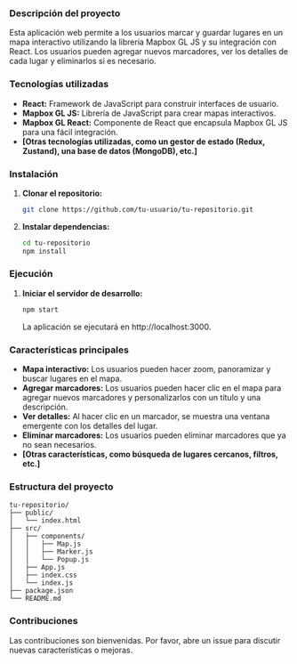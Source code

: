 ### Descripción del proyecto
Esta aplicación web permite a los usuarios marcar y guardar lugares en un mapa interactivo utilizando la librería Mapbox GL JS y su integración con React. Los usuarios pueden agregar nuevos marcadores, ver los detalles de cada lugar y eliminarlos si es necesario.

### Tecnologías utilizadas
* **React:** Framework de JavaScript para construir interfaces de usuario.
* **Mapbox GL JS:** Librería de JavaScript para crear mapas interactivos.
* **Mapbox GL React:** Componente de React que encapsula Mapbox GL JS para una fácil integración.
* **[Otras tecnologías utilizadas, como un gestor de estado (Redux, Zustand), una base de datos (MongoDB), etc.]**

### Instalación
1. **Clonar el repositorio:**
   ```bash
   git clone https://github.com/tu-usuario/tu-repositorio.git
   ```
2. **Instalar dependencias:**
   ```bash
   cd tu-repositorio
   npm install
   ```

### Ejecución
1. **Iniciar el servidor de desarrollo:**
   ```bash
   npm start
   ```
   La aplicación se ejecutará en http://localhost:3000.

### Características principales
* **Mapa interactivo:** Los usuarios pueden hacer zoom, panoramizar y buscar lugares en el mapa.
* **Agregar marcadores:** Los usuarios pueden hacer clic en el mapa para agregar nuevos marcadores y personalizarlos con un título y una descripción.
* **Ver detalles:** Al hacer clic en un marcador, se muestra una ventana emergente con los detalles del lugar.
* **Eliminar marcadores:** Los usuarios pueden eliminar marcadores que ya no sean necesarios.
* **[Otras características, como búsqueda de lugares cercanos, filtros, etc.]**

### Estructura del proyecto
```
tu-repositorio/
├── public/
│   └── index.html
├── src/
│   ├── components/
│   │   ├── Map.js
│   │   ├── Marker.js
│   │   └── Popup.js
│   ├── App.js
│   ├── index.css
│   └── index.js
├── package.json
└── README.md
```

### Contribuciones
Las contribuciones son bienvenidas. Por favor, abre un issue para discutir nuevas características o mejoras.


